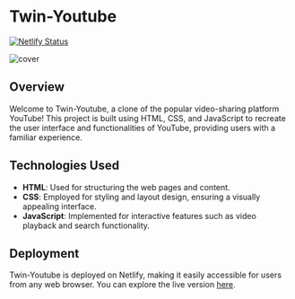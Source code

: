 # Twin-Youtube
[![Netlify Status](https://api.netlify.com/api/v1/badges/3be70a22-481c-45cc-b1e4-17f028c84165/deploy-status)](https://app.netlify.com/sites/twin-youtube/deploys)

![cover](https://github.com/AngelDarco/Css_Youtube_Twin/assets/29819444/70c9bbb1-62a3-420d-bf72-966696038928)

## Overview
Welcome to Twin-Youtube, a clone of the popular video-sharing platform YouTube! This project is built using HTML, CSS, and JavaScript to recreate the user interface and functionalities of YouTube, providing users with a familiar experience.

## Technologies Used
- **HTML**: Used for structuring the web pages and content.
- **CSS**: Employed for styling and layout design, ensuring a visually appealing interface.
- **JavaScript**: Implemented for interactive features such as video playback and search functionality.

## Deployment
Twin-Youtube is deployed on Netlify, making it easily accessible for users from any web browser. You can explore the live version [here]([https://example.com](https://youtube-twin.up.railway.app/)).
